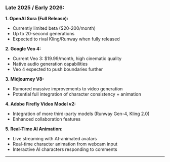 ### Late 2025 / Early 2026:

**1. OpenAI Sora (Full Release):**
- Currently limited beta ($20-200/month)
- Up to 20-second generations
- Expected to rival Kling/Runway when fully released

**2. Google Veo 4:**
- Current Veo 3: $19.99/month, high cinematic quality
- Native audio generation capabilities
- Veo 4 expected to push boundaries further

**3. Midjourney V8:**
- Rumored massive improvements to video generation
- Potential full integration of character consistency + animation

**4. Adobe Firefly Video Model v2:**
- Integration of more third-party models (Runway Gen-4, Kling 2.0)
- Enhanced collaboration features

**5. Real-Time AI Animation:**
- Live streaming with AI-animated avatars
- Real-time character animation from webcam input
- Interactive AI characters responding to comments

---
